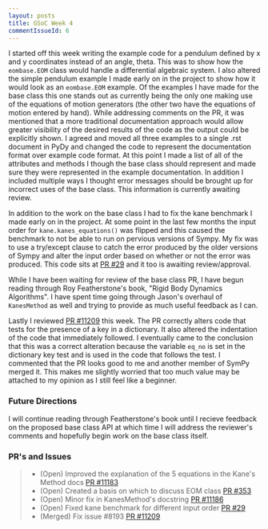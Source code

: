 ```yaml
---
layout: posts
title: GSoC Week 4
commentIssueId: 6
---
```


I started off this week writing the example code for a pendulum defined by x
and y coordinates instead of an angle, theta. This was to show how the
`eombase.EOM` class would handle a differential algebraic system. I also
altered the simple pendulum example I made early on in the project to show how
it would look as an `eombase.EOM` example. Of the examples I have made for the
base class this one stands out as currently being the only one making use of
the equations of motion generators (the other two have the equations of motion
entered by hand). While addressing comments on the PR, it was mentioned that a
more traditional documentation approach would allow greater visibility of the
desired results of the code as the output could be explicitly shown. I agreed
and moved all three examples to a single .rst document in PyDy and changed the
code to represent the documentation format over example code format. At this
point I made a list of all of the attributes and methods I though the base
class should represent and made sure they were represented in the example
documentation. In addition I included multiple ways I thought error messages
should be brought up for incorrect uses of the base class. This information is
currently awaiting review.

In addition to the work on the base class I had to fix the kane benchmark I
made early on in the project. At some point in the last few months the input
order for `kane.kanes_equations()` was flipped and this caused the benchmark to
not be able to run on pervious versions of Sympy. My fix was to use a
try/except clause to catch the error produced by the older versions of Sympy
and alter the input order based on whether or not the error was produced. This
code sits at [PR #29](https://github.com/sympy/sympy_benchmarks/pull/29) and it
too is awaiting review/approval.

While I have been waiting for review of the base class PR, I have begun reading
through Roy Featherstone's book, "Rigid Body Dynamics Algorithms". I have spent
time going through Jason's overhaul of `KanesMethod` as well and trying to
provide as much useful feedback as I can.

Lastly I reviewed [PR
#11209](https://github.com/sympy/sympy/pull/11183#issuecomment-225102295) this
week. The PR correctly alters code that tests for the presence of a key in a
dictionary. It also altered the indentation of the code that immediately
followed. I eventually came to the conclusion that this was a correct
alteration because the variable `eq_no` is set in the dictionary key test and
is used in the code that follows the test. I commented that the PR looks good
to me and another member of SymPy merged it. This makes me slightly worried
that too much value may be attached to my opinion as I still feel like a
beginner.

### Future Directions

I will continue reading through Featherstone's book until I recieve feedback on
the proposed base class API at which time I will address the reviewer's
comments and hopefully begin work on the base class itself.

### PR's and Issues

> - (Open) Improved the explanation of the 5 equations in the Kane's Method
    docs [PR #11183](https://github.com/sympy/sympy/pull/11183)
> - (Open) Created a basis on which to discuss EOM class [PR
    #353](https://github.com/pydy/pydy/pull/353)
> - (Open) Minor fix in KanesMethod's docstring [PR
    #11186](https://github.com/sympy/sympy/pull/11186)
> - (Open) Fixed kane benchmark for different input order [PR
    #29](https://github.com/sympy/sympy_benchmarks/pull/29)
> - (Merged) Fix issue #8193 [PR
    #11209](https://github.com/sympy/sympy/pull/11209)

